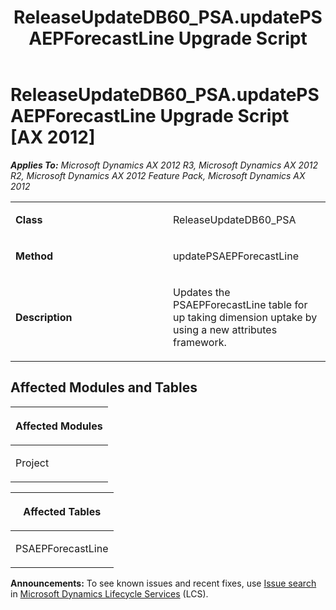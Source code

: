 ﻿---
title: ReleaseUpdateDB60_PSA.updatePSAEPForecastLine Upgrade Script
TOCTitle: ReleaseUpdateDB60_PSA.updatePSAEPForecastLine Upgrade Script
ms:assetid: 112b047e-a87d-9b6b-5523-e4e3a4c07f9f
ms:mtpsurl: https://msdn.microsoft.com/en-us/library/JJ735796(v=AX.60)
ms:contentKeyID: 49706706
ms.date: 05/18/2015
mtps_version: v=AX.60
---

# ReleaseUpdateDB60\_PSA.updatePSAEPForecastLine Upgrade Script [AX 2012]


_**Applies To:** Microsoft Dynamics AX 2012 R3, Microsoft Dynamics AX 2012 R2, Microsoft Dynamics AX 2012 Feature Pack, Microsoft Dynamics AX 2012_

<table>
<colgroup>
<col style="width: 50%" />
<col style="width: 50%" />
</colgroup>
<tbody>
<tr class="odd">
<td><p><strong>Class</strong></p></td>
<td><p>ReleaseUpdateDB60_PSA</p></td>
</tr>
<tr class="even">
<td><p><strong>Method</strong></p></td>
<td><p>updatePSAEPForecastLine</p></td>
</tr>
<tr class="odd">
<td><p><strong>Description</strong></p></td>
<td><p>Updates the PSAEPForecastLine table for up taking dimension uptake by using a new attributes framework.</p></td>
</tr>
</tbody>
</table>


## Affected Modules and Tables

<table>
<colgroup>
<col style="width: 100%" />
</colgroup>
<thead>
<tr class="header">
<th><p>Affected Modules</p></th>
</tr>
</thead>
<tbody>
<tr class="odd">
<td><p>Project</p></td>
</tr>
</tbody>
</table>


<table>
<colgroup>
<col style="width: 100%" />
</colgroup>
<thead>
<tr class="header">
<th><p>Affected Tables</p></th>
</tr>
</thead>
<tbody>
<tr class="odd">
<td><p>PSAEPForecastLine</p></td>
</tr>
</tbody>
</table>

  
**Announcements:** To see known issues and recent fixes, use [Issue search](http://go.microsoft.com/fwlink/?linkid=389258) in [Microsoft Dynamics Lifecycle Services](http://go.microsoft.com/fwlink/?linkid=306505) (LCS).

